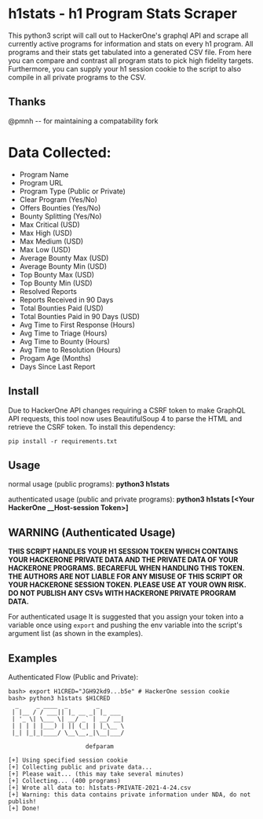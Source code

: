 # h1stats - h1 Program Stats Scraper
This python3 script will call out to HackerOne's graphql API and scrape all currently active programs for information and stats on every h1 program. All programs and their stats get tabulated into a generated CSV file. From here you can compare and contrast all program stats to pick high fidelity targets. Furthermore, you can supply your h1 session cookie to the script to also compile in all private programs to the CSV.

## Thanks
@pmnh -- for maintaining a compatability fork

# Data Collected:
 - Program Name
 - Program URL
 - Program Type (Public or Private)
 - Clear Program (Yes/No)
 - Offers Bounties (Yes/No)
 - Bounty Splitting (Yes/No)
 - Max Critical (USD)
 - Max High (USD)
 - Max Medium (USD)
 - Max Low (USD)
 - Average Bounty Max (USD)
 - Average Bounty Min (USD)
 - Top Bounty Max (USD)
 - Top Bounty Min (USD)
 - Resolved Reports
 - Reports Received in 90 Days
 - Total Bounties Paid (USD)
 - Total Bounties Paid in 90 Days (USD)
 - Avg Time to First Response (Hours)
 - Avg Time to Triage (Hours)
 - Avg Time to Bounty (Hours)
 - Avg Time to Resolution (Hours)
 - Progam Age (Months)
 - Days Since Last Report

## Install
Due to HackerOne API changes requiring a CSRF token to make GraphQL API requests, this tool now uses BeautifulSoup 4 to parse the HTML and retrieve the CSRF token. To install this dependency:

```
pip install -r requirements.txt
```

## Usage
normal usage (public programs): **python3 h1stats**

authenticated usage (public and private programs):
**python3 h1stats [\<Your HackerOne __Host-session Token\>]**



## WARNING (Authenticated Usage)
**THIS SCRIPT HANDLES YOUR H1 SESSION TOKEN WHICH CONTAINS YOUR HACKERONE PRIVATE DATA AND THE PRIVATE DATA OF YOUR HACKERONE PROGRAMS. BECAREFUL WHEN HANDLING THIS TOKEN. THE AUTHORS ARE NOT LIABLE FOR ANY MISUSE OF THIS SCRIPT OR YOUR HACKERONE SESSION TOKEN. PLEASE USE AT YOUR OWN RISK. DO NOT PUBLISH ANY CSVs WITH HACKERONE PRIVATE PROGRAM DATA.**

For authenticated usage It is suggested that you assign your token into a variable once using `export` and pushing the env variable into the script's argument list (as shown in the examples).


## Examples
Authenticated Flow (Public and Private):
```
bash> export H1CRED="JGH92kd9...b5e" # HackerOne session cookie
bash> python3 h1stats $H1CRED
  _     _ ____  _        _
 | |__ / / ___|| |_ __ _| |_ ___
 | '_ \| \___ \| __/ _` | __/ __|
 | | | | |___) | || (_| | |_\__ \
 |_| |_|_|____/ \__\__,_|\__|___/

                      defparam

[+] Using specified session cookie
[+] Collecting public and private data...
[+] Please wait... (this may take several minutes)
[+] Collecting... (400 programs)
[+] Wrote all data to: h1stats-PRIVATE-2021-4-24.csv
[+] Warning: this data contains private information under NDA, do not publish!
[+] Done!
```


